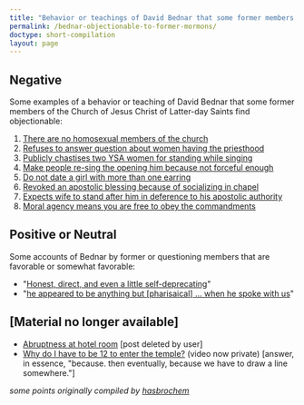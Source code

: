 ```yaml
---
title: "Behavior or teachings of David Bednar that some former members find objectionable"
permalink: /bednar-objectionable-to-former-mormons/
doctype: short-compilation
layout: page
---
```


## Negative

Some examples of a behavior or teaching of David Bednar that some former
members of the Church of Jesus Christ of Latter-day Saints find objectionable:

1. [There are no homosexual members of the church](https://www.youtube.com/watch?v=BQ4_wTGv8Ao)
1. [Refuses to answer question about women having the priesthood](https://www.reddit.com/r/exmormon/comments/de5ghs/elder_bednars_time_is_too_precious_to_be_wasted/)
1. [Publicly chastises two YSA women for standing while singing](https://www.reddit.com/r/exmormon/comments/4n51z1/the_time_elder_bednar_chastised_two_young_girls/)
1. [Make people re-sing the opening him because not forceful enough](https://www.reddit.com/r/exmormon/comments/5bdk4e/that_time_bednar_made_us_all_resing_the_opening/)
1. [Do not date a girl with more than one earring](https://www.youtube.com/watch?v=fqhK8fB9m-Q)
1. [Revoked an apostolic blessing because of socializing in chapel](https://www.reddit.com/r/exmormon/comments/9c9cpu/tomorrow_i_have_the_blessing_of_receiving_elder/e593hyt/)
1. [Expects wife to stand after him in deference to his apostolic authority](https://www.youtube.com/watch?v=CPBsWbopjXU)
1. [Moral agency means you are free to obey the commandments](https://www.youtube.com/watch?v=mmErOV9oQZ8)

## Positive or Neutral

Some accounts of Bednar by former or questioning members that are favorable or somewhat favorable:

* "[Honest, direct, and even a little self-deprecating](https://www.reddit.com/r/exmormon/comments/8ppkm3/return_report_david_a_bednar_visit/)"
*  "[he appeared to be anything but [pharisaical] ... when he spoke with us](https://www.reddit.com/r/mormon/comments/ca6w4x/mormon_pharisees_be_like_add_your_own/et9cehf/)"

## [Material no longer available]

* [Abruptness at hotel room](https://www.reddit.com/r/exmormon/comments/d2axrq/found_this_gem_on_fb_this_morning/) [post deleted by user]
* [Why do I have to be 12 to enter the temple?](https://www.youtube.com/watch?v=5Qxu6bFXc2Q) (video now private) [answer, in essence, "because. then eventually, because we have to draw a line somewhere."]

*some points originally compiled by [hasbrochem](https://www.reddit.com/r/exmormon/comments/6zdgyc/what_is_it_with_bednar/dmuhajx/)*
